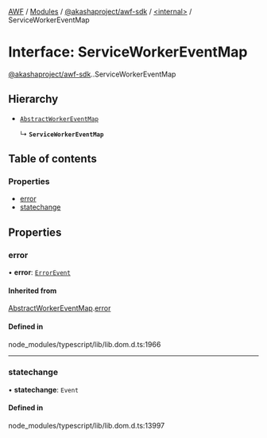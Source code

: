 [AWF](../README.md) / [Modules](../modules.md) / [@akashaproject/awf-sdk](../modules/akashaproject_awf_sdk.md) / [<internal\>](../modules/akashaproject_awf_sdk._internal_.md) / ServiceWorkerEventMap

# Interface: ServiceWorkerEventMap

[@akashaproject/awf-sdk](../modules/akashaproject_awf_sdk.md).[<internal>](../modules/akashaproject_awf_sdk._internal_.md).ServiceWorkerEventMap

## Hierarchy

- [`AbstractWorkerEventMap`](akashaproject_awf_sdk._internal_.AbstractWorkerEventMap.md)

  ↳ **`ServiceWorkerEventMap`**

## Table of contents

### Properties

- [error](akashaproject_awf_sdk._internal_.ServiceWorkerEventMap.md#error)
- [statechange](akashaproject_awf_sdk._internal_.ServiceWorkerEventMap.md#statechange)

## Properties

### error

• **error**: [`ErrorEvent`](../modules/akashaproject_awf_sdk._internal_.md#errorevent)

#### Inherited from

[AbstractWorkerEventMap](akashaproject_awf_sdk._internal_.AbstractWorkerEventMap.md).[error](akashaproject_awf_sdk._internal_.AbstractWorkerEventMap.md#error)

#### Defined in

node_modules/typescript/lib/lib.dom.d.ts:1966

___

### statechange

• **statechange**: `Event`

#### Defined in

node_modules/typescript/lib/lib.dom.d.ts:13997
